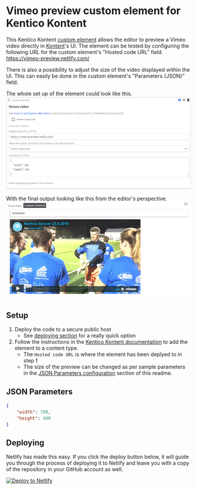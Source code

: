 # Vimeo preview custom element for Kentico Kontent

This Kentico Kontent <a href="https://docs.kontent.ai/tutorials/develop-apps/integrate/integrating-your-own-content-editing-features">custom element</a> allows the editor to preview a Vimeo video directly in <a href="https://kontent.ai/">Kontent</a>'s UI. 
The element can be tested by configuring the following URL for the custom element's "Hosted code URL" field.
https://vimeo-preview.netlify.com/

There is also a possibility to adjust the size of the video displayed within the UI.
This can easily be done in the custom element's "Parameters {JSON}" field.

The whole set up of the element could look like this. <br/>
![setup screenshot](custom-element-setup.png)

With the final output looking like this from the editor's perspective. <br/>
![Vimeo preview](vimeo-preview.png)

## Setup

1. Deploy the code to a secure public host
    * See [deploying section](#Deploying) for a really quick option
2. Follow the instructions in the [Kentico Kontent documentation](https://docs.kontent.ai/tutorials/develop-apps/integrate/integrating-your-own-content-editing-features#a-3--displaying-a-custom-element-in-kentico-kontent) to add the element to a content type.
    * The `Hosted code URL` is where the element has been deplyed to in step 1
    * The size of the preview can be changed as per sample parameters in the [JSON Parameters configuration](#json-parameters) section of this readme.

## JSON Parameters

```Json
{
    "width": 700,
    "height": 400
}
```

## Deploying

Netlify has made this easy. If you click the deploy button below, it will guide you through the process of deploying it to Netlify and leave you with a copy of the repository in your GitHub account as well.

[![Deploy to Netlify](https://www.netlify.com/img/deploy/button.svg)](https://app.netlify.com/start/deploy?repository=https://github.com/matus666/kontent-custom-element-vimeo-preview)
